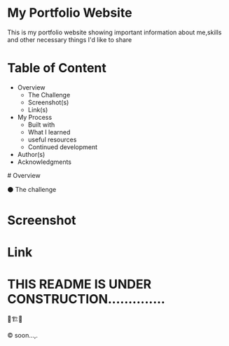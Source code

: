 # My Portfolio Website

<p>This is my portfolio website showing important information about me,skills and other necessary things I'd like to share</p>

<h1>Table of Content</h1>
<ul>
  <li>Overview
    <ul>
      <li>The Challenge</li>
      <li>Screenshot(s)</li>
      <li>Link(s)</li>
    </ul>
  </li>
  <li>My Process
    <ul>
      <li>Built with</li>
      <li>What I learned</li>
      <li>useful resources</li>
      <li>Continued development</li>
    </ul>
  </li>
  <li>Author(s)</li>
  <li>Acknowledgments</li>
</ul>
# Overview

 ⚫ The challenge

# Screenshot

# Link

# THIS README IS UNDER CONSTRUCTION..............
👷🏗️🚧

© soon...,.